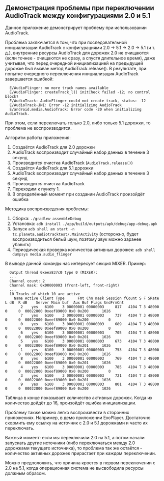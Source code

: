 Демонстрация проблемы при переключении AudioTrack между конфигурациями 2.0 и 5.1
---

Данное приложение демонстрирует проблему при использовании AudioTrack.

Проблема заключается в том, что при последовательной инициализации AudioTrack с конфигурациями
2.0 -> 5.1 -> 2.0 -> 5.1 (и т. д.), внутренние ресурсы AudioTrack для дорожек 2.0 не очищаются
(если точнее - очищаются не сразу, а спустя длительное время), даже учитывая, что перед
очередной инициализацией на предыдущей дорожке был вызван метод AudioTrack.release().
В результате, при попытке очередного переключения инициализация AudioTrack завершается ошибкой:

```
  E/AudioFlinger: no more track names available
  E/AudioFlinger: createTrack_l() initCheck failed -12; no control block?
  E/AudioTrack: AudioFlinger could not create track, status: -12
  E/AudioTrack-JNI: Error -12 initializing AudioTrack
  E/android.media.AudioTrack: Error code -20 when initializing AudioTrack.
```

При этом, если переключать только 2.0, либо только 5.1 дорожки, то проблема
не воспроизводится.

Алгоритм работы приложения:

  1. Создаётся AudioTrack для 2.0 дорожки
  2. AudioTrack воспроизводит случайный набор данных в течение 3 секунд
  3. Производится очистка AudioTrack (`AudioTrack.release()`)
  4. Создаётся AudioTrack для 5.1 дорожки
  5. AudioTrack воспроизводит случайный набор данных в течение 3 секунд
  6. Производится очистка AudioTrack
  7. Переходим к пункту 1.
  8. В определённый момент при создании AudioTrack произойдёт ошибка

Методика воспроизведения проблемы:

  1. Сборка: `./gradlew assembleDebug`
  2. Установка: `adb install ./app/build/outputs/apk/debug/app-debug.apk`
  3. Запуск `adb shell am start -n tc.planeta.audiotracktest/.MainActivity` (осторожно, будет воспроизводиться белый шум, поэтому звук можно заранее убавить)
  4. Периодическая проверка количества активных дорожек: `adb shell dumpsys media.audio_flinger`

В выводе данной команды нас интересует секция MIXER. Пример:

```
  Output thread 0xeea837c0 type 0 (MIXER):
  ...
  Channel count: 2
  Channel mask: 0x00000003 (front-left, front-right)
  ...
  10 Tracks of which 10 are active
    Name Active Client Type      Fmt Chn mask Session fCount S F SRate  L dB  R dB    Server Main buf  Aux Buf Flags UndFrmCnt
       2    yes   6100    3 00000001 00000003     817   4104 T 3 48000     0     0  00022800 0xeef89000 0x0 0x200      1026
       7    yes   6100    3 00000001 00000003     737   4104 T 3 48000     0     0  00022800 0xeef89000 0x0 0x200         0
       0    yes   6100    3 00000001 00000003     689   4104 T 3 48000     0     0  00022800 0xeef89000 0x0 0x200         0
       6    yes   6100    3 00000001 00000003     705   4104 T 3 48000     0     0  00022800 0xeef89000 0x0 0x201      1026
       5    yes   6100    3 00000001 00000003     673   4104 T 3 48000     0     0  00022800 0xeef89000 0x0 0x201      1026
       1    yes   6100    3 00000001 00000003     753   4104 T 3 48000     0     0  00022800 0xeef89000 0x0 0x200      1026
       8    yes   6100    3 00000001 00000003     769   4104 T 3 48000     0     0  00022800 0xeef89000 0x0 0x201      1026
       4    yes   6100    3 00000001 00000003     785   4104 T 3 48000     0     0  00022800 0xeef89000 0x0 0x200         0
       3    yes   6100    3 00000001 00000003     721   4104 T 3 48000     0     0  00022800 0xeef89000 0x0 0x201      1026
       9    yes   6100    3 00000001 00000003     801   4104 T 3 48000     0     0  00022800 0xeef89000 0x0 0x200      1026
```

Таблица в конце показывает количество активных дорожек. Когда их количество дойдёт до 16, произойдёт
ошибка инициализации.

Проблему также можно легко воспроизвести в сторонних приложениях. Например, в демо приложении ExoPlayer.
Достаточно скормить ему ссылку на источник с 2.0 и 5.1 дорожками и часто их переключать.

Важный момент: если мы переключили 2.0 на 5.1, а потом начали запускать другие источники (либо
переключаться между 2.0 дорожками текущего источника), то проблема так же остаётся - количество
активных дорожек прирастает при каждом переключении.

Можно предположить, что причина кроется в первом переключении с 2.0 на 5.1, когда операционная
система не высвободила ресурсы должным образом.